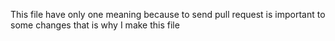 This file have only one meaning because to send pull request is important to some changes that is why I make this file